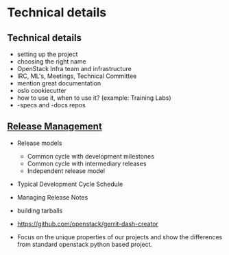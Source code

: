 <!-- .slide: data-state="section-break" id="technical-details" -->
# Technical details


<!-- .slide: data-state="normal" id="technical-project-setup" -->
## Technical details

*   setting up the project
*   choosing the right name
*   OpenStack Infra team and infrastructure
*   IRC, ML's, Meetings, Technical Committee
*   mention great documentation
*   oslo cookiecutter
*   how to use it, when to use it? (example: Training Labs)
*   -specs and -docs repos


<!-- .slide: data-state="normal" id="release-management" -->
## [Release Management](http://docs.openstack.org/project-team-guide/release-management.html)

*   Release models
    *    Common cycle with development milestones
    *    Common cycle with intermediary releases
    *    Independent release model

*   Typical Development Cycle Schedule
*   Managing Release Notes

*   building tarballs
*   https://github.com/openstack/gerrit-dash-creator
*   Focus on the unique properties of our projects and show the differences from standard openstack python based project.
